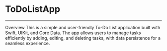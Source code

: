 # ToDoListApp

---
Overview
This is a simple and user-friendly To-Do List application built with Swift, UIKit, and Core Data. The app allows users to manage tasks efficiently by adding, editing, and deleting tasks, with data persistence for a seamless experience.
